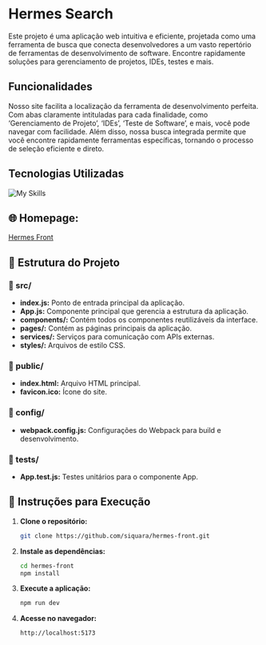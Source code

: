 # Hermes Search
Este projeto é uma aplicação web intuitiva e eficiente, projetada como uma ferramenta de busca que conecta desenvolvedores a um vasto repertório de ferramentas de desenvolvimento de software. Encontre rapidamente soluções para gerenciamento de projetos, IDEs, testes e mais.

## Funcionalidades

Nosso site facilita a localização da ferramenta de desenvolvimento perfeita. Com abas claramente intituladas para cada finalidade, como ‘Gerenciamento de Projeto’, ‘IDEs’, ‘Teste de Software’, e mais, você pode navegar com facilidade. Além disso, nossa busca integrada permite que você encontre rapidamente ferramentas específicas, tornando o processo de seleção eficiente e direto.

## Tecnologias Utilizadas

![My Skills](https://skillicons.dev/icons?i=js,react,jest,tailwind,vite,vscode,git,github,githubactions,figma)

## 🌐 **Homepage:**  
[Hermes Front](https://hermesfacs.vercel.app)

## 📂 Estrutura do Projeto

### 📁 src/
- **index.js:** Ponto de entrada principal da aplicação.
- **App.js:** Componente principal que gerencia a estrutura da aplicação.
- **components/:** Contém todos os componentes reutilizáveis da interface.
- **pages/:** Contém as páginas principais da aplicação.
- **services/:** Serviços para comunicação com APIs externas.
- **styles/:** Arquivos de estilo CSS.

### 📁 public/
- **index.html:** Arquivo HTML principal.
- **favicon.ico:** Ícone do site.

### 📁 config/
- **webpack.config.js:** Configurações do Webpack para build e desenvolvimento.

### 📁 tests/
- **App.test.js:** Testes unitários para o componente App.

## 🚀 Instruções para Execução

1. **Clone o repositório:**
   ```bash
   git clone https://github.com/siquara/hermes-front.git
   ```

2. **Instale as dependências:**
   ```bash
   cd hermes-front
   npm install
   ```

3. **Execute a aplicação:**
   ```bash
   npm run dev
   ```

4. **Acesse no navegador:**
   ```
   http://localhost:5173
   ```

